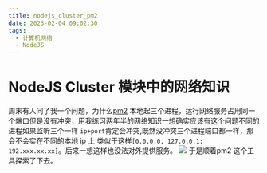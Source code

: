 ```yaml
---
title: nodejs_cluster_pm2
date: 2023-02-04 09:02:30
tags:
  - 计算机网络
  - NodeJS
---
```


# NodeJS Cluster 模块中的网络知识

周末有人问了我一个问题，为什么[pm2](https://pm2.keymetrics.io/docs/usage/quick-start/) 本地起三个进程，运行网络服务占用同一个端口但是没有冲突，用我练习两年半的网络知识一想确实应该有这个问题不同的进程如果监听三个一样 `ip+port`肯定会冲突,既然没冲突三个进程端口都一样，那会不会实在不同的本地 ip 上 类似于这样`[0.0.0.0, 127.0.0.1: 192.xxx.xx.xx]`。后来一想这样也没法对外提供服务。
![](https://p1.hfutonline.cn/a-img/20230204090633.png)
于是顺着pm2 这个工具探索了下去。

